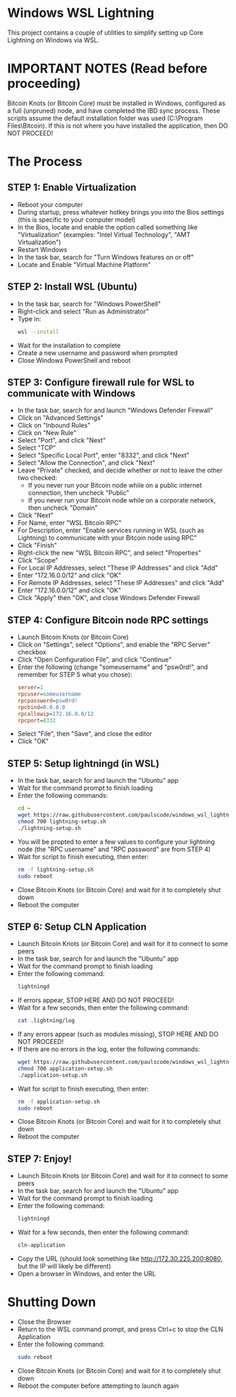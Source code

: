 # Windows WSL Lightning

This project contains a couple of utilities to simplify setting up Core Lightning on Windows via WSL.

# IMPORTANT NOTES (Read before proceeding)

Bitcoin Knots (or Bitcoin Core) must be installed in Windows, configured as a full (unpruned) node, and have completed the IBD sync process.
These scripts assume the default installation folder was used (C:\Program Files\Bitcoin).  If this is not where you have installed the application, then DO NOT PROCEED!

# The Process

## STEP 1: Enable Virtualization
- Reboot your computer
- During startup, press whatever hotkey brings you into the Bios settings (this is specific to your computer model)
- In the Bios, locate and enable the option called something like "Virtualization" (examples: "Intel Virtual Technology", "AMT Virtualization")
- Restart Windows
- In the task bar, search for "Turn Windows features on or off"
- Locate and Enable "Virtual Machine Platform"
## STEP 2: Install WSL (Ubuntu)
- In the task bar, search for "Windows PowerShell"
- Right-click and select "Run as Administrator"
- Type in:
  ```bash
  wsl --install
  ```
- Wait for the installation to complete
- Create a new username and password when prompted
- Close Windows PowerShell and reboot
## STEP 3: Configure firewall rule for WSL to communicate with Windows
- In the task bar, search for and launch "Windows Defender Firewall"
- Click on "Advanced Settings"
- Click on "Inbound Rules"
- Click on "New Rule"
- Select "Port", and click "Next"
- Select "TCP"
- Select "Specific Local Port", enter "8332", and click "Next"
- Select "Allow the Connection", and click "Next"
- Leave "Private" checked, and decide whether or not to leave the other two checked:
  - If you never run your Bitcoin node while on a public internet connection, then uncheck "Public"
  - If you never run your Bitcoin node while on a corporate network, then uncheck "Domain"
- Click "Next"
- For Name, enter "WSL Bitcoin RPC"
- For Description, enter "Enable services running in WSL (such as Lightning) to communicate with your Bitcoin node using RPC"
- Click "Finish"
- Right-click the new "WSL Bitcoin RPC", and select "Properties"
- Click "Scope"
- For Local IP Addresses, select "These IP Addresses" and click "Add"
- Enter "172.16.0.0/12" and click "OK"
- For Remote IP Addresses, select "These IP Addresses" and click "Add"
- Enter "172.16.0.0/12" and click "OK"
- Click "Apply" then "OK", and close Windows Defender Firewall
## STEP 4: Configure Bitcoin node RPC settings
- Launch Bitcoin Knots (or Bitcoin Core)
- Click on "Settings", select "Options", and enable the "RPC Server" checkbox
- Click "Open Configuration File", and click "Continue"
- Enter the following (change "someusername" and "psw0rd!", and remember for STEP 5 what you chose):
  ```ini
  server=1
  rpcuser=someusername
  rpcpassword=psw0rd!
  rpcbind=0.0.0.0
  rpcallowip=172.16.0.0/12
  rpcport=8332
  ```
- Select "File", then "Save", and close the editor
- Click "OK"
## STEP 5: Setup lightningd (in WSL)
- In the task bar, search for and launch the "Ubuntu" app
- Wait for the command prompt to finish loading
- Enter the following commands:
  ```bash
  cd ~
  wget https://raw.githubusercontent.com/paulscode/windows_wsl_lightning/refs/heads/main/lightning-setup.sh
  chmod 700 lightning-setup.sh
  ./lightning-setup.sh
  ```
- You will be propted to enter a few values to configure your lightning node (the "RPC username" and "RPC password" are from STEP 4)
- Wait for script to finish executing, then enter:
  ```bash
  rm -f lightning-setup.sh
  sudo reboot
  ```
- Close Bitcoin Knots (or Bitcoin Core) and wait for it to completely shut down
- Reboot the computer
## STEP 6: Setup CLN Application
- Launch Bitcoin Knots (or Bitcoin Core) and wait for it to connect to some peers
- In the task bar, search for and launch the "Ubuntu" app
- Wait for the command prompt to finish loading
- Enter the following command:
  ```bash
  lightningd
  ```
- If errors appear, STOP HERE AND DO NOT PROCEED!
- Wait for a few seconds, then enter the following command:
  ```bash
  cat .lightning/log
  ```
- If any errors appear (such as modules missing), STOP HERE AND DO NOT PROCEED!
- If there are no errors in the log, enter the following commands:
  ```bash
  wget https://raw.githubusercontent.com/paulscode/windows_wsl_lightning/refs/heads/main/application-setup.sh
  chmod 700 application-setup.sh
  ./application-setup.sh
  ```
- Wait for script to finish executing, then enter:
  ```bash
  rm -f application-setup.sh
  sudo reboot
  ```
- Close Bitcoin Knots (or Bitcoin Core) and wait for it to completely shut down
- Reboot the computer
## STEP 7: Enjoy!
- Launch Bitcoin Knots (or Bitcoin Core) and wait for it to connect to some peers
- In the task bar, search for and launch the "Ubuntu" app
- Wait for the command prompt to finish loading
- Enter the following command:
  ```bash
  lightningd
  ```
- Wait for a few seconds, then enter the following command:
  ```bash
  cln-application
  ```
- Copy the URL (should look something like http://172.30.225.200:8080, but the IP will likely be different)
- Open a browser in Windows, and enter the URL

# Shutting Down
- Close the Browser
- Return to the WSL command prompt, and press Ctrl+c to stop the CLN Application
- Enter the following command:
  ```bash
  sudo reboot
  ```
- Close Bitcoin Knots (or Bitcoin Core) and wait for it to completely shut down
- Reboot the computer before attempting to launch again
